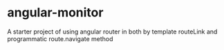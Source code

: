 # angular-monitor
A starter project of using angular router in both by template routeLink and programmatic route.navigate method
